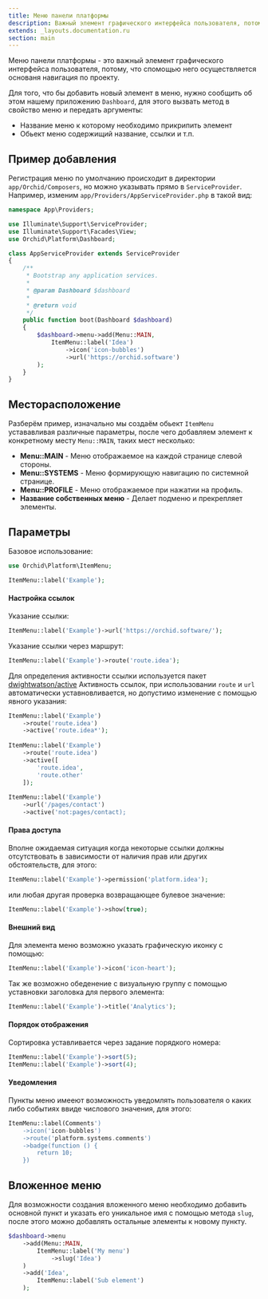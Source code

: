 ```yaml
---
title: Меню панели платформы
description: Важный элемент графического интерфейса пользователя, потому, что спомощью него осуществляется основаня навигация по проекту.
extends: _layouts.documentation.ru
section: main
---
```


Меню панели платформы - это важный элемент графического интерфейса пользователя, потому, что спомощью него осуществляется основаня навигация по проекту.


Для того, что бы добавить новый элемент в меню, нужно сообщить об этом нашему приложению `Dashboard`,
для этого вызвать метод в свойство меню и передать аргументы: 

* Название меню к которому необходимо прикрипить элемент
* Обьект меню содержищий название, ссылки и т.п.

## Пример добавления

Регистрация меню по умолчанию происходит в директории `app/Orchid/Composers`, но можно указывать прямо в `ServiceProvider`.
Например, изменим `app/Providers/AppServiceProvider.php` в такой вид:
	
```php
namespace App\Providers;

use Illuminate\Support\ServiceProvider;
use Illuminate\Support\Facades\View;
use Orchid\Platform\Dashboard;

class AppServiceProvider extends ServiceProvider
{
    /**
     * Bootstrap any application services.
     *
     * @param Dashboard $dashboard
     *
     * @return void
     */
    public function boot(Dashboard $dashboard)
    {
        $dashboard->menu->add(Menu::MAIN,
            ItemMenu::label('Idea')
                ->icon('icon-bubbles')
                ->url('https://orchid.software')
        );
    }
}
```

## Месторасположение

Разберём пример, изначально мы создаём обьект `ItemMenu` устававливая различные параметры, после чего добавляем элемент к конкретному месту `Menu::MAIN`, таких мест несколько:

- **Menu::MAIN** - Меню отображаемое на каждой странице слевой стороны.
- **Menu::SYSTEMS** - Меню формирующую навигацию по системной странице.
- **Menu::PROFILE** - Меню отображаемое при нажатии на профиль.
- **Название собственных меню** - Делает подменю и прекрепляет элементы.

## Параметры


Базовое использование:

```php
use Orchid\Platform\ItemMenu;

ItemMenu::label('Example');
```

#### Настройка ссылок

Указание ссылки:

 ```php
ItemMenu::label('Example')->url('https://orchid.software/');
```
 
Указание ссылки через маршрут:
 ```php
ItemMenu::label('Example')->route('route.idea');
```


Для определения активности ссылки используется пакет [dwightwatson/active](https://github.com/dwightwatson/active)
Активность ссылок, при использовании `route` и `url` автоматически уставновливается,
но допустимо изменение с помощью явного указания:

```php
ItemMenu::label('Example')
    ->route('route.idea')
    ->active('route.idea*');
    
ItemMenu::label('Example')
    ->route('route.idea')
    ->active([
        'route.idea',
        'route.other'
    ]);
    
ItemMenu::label('Example')
    ->url('/pages/contact')
    ->active('not:pages/contact);
```

#### Права доступа

Вполне ожидаемая ситуация когда некоторые ссылки должны отсутствовать
в зависимости от наличия прав или других обстоятельств, для этого:

 ```php
ItemMenu::label('Example')->permission('platform.idea');
```

или любая другая проверка возвращающее булевое значение:

 ```php
ItemMenu::label('Example')->show(true);
```

#### Внешний вид


Для элемента меню возможно указать графическую иконку с помощью:

```php
ItemMenu::label('Example')->icon('icon-heart');
```

Так же возможно обеденение с визуальную группу с помощью уставновки заголовка для первого элемента:

```php
ItemMenu::label('Example')->title('Analytics');
```

#### Порядок отображения

Сортировка уставливается через задание порядкого номера:
 ```php
ItemMenu::label('Example')->sort(5);
ItemMenu::label('Example')->sort(4);
```

#### Уведомления

Пункты меню имееют возможность уведомлять пользователя о каких либо событиях ввиде числового значения, для этого:

```php
ItemMenu::label(Comments')
    ->icon('icon-bubbles')
    ->route('platform.systems.comments')
    ->badge(function () {
        return 10;
    })
```

## Вложенное меню

Для возможности создания вложенного меню необходимо добавить основной пункт и указать его уникальное имя с помощью метода `slug`, после этого можно добавлять остальные элементы к новому пункту.


```php
$dashboard->menu
    ->add(Menu::MAIN,
        ItemMenu::label('My menu')
            ->slug('Idea')
    )
    ->add('Idea',
        ItemMenu::label('Sub element')
    );
```


